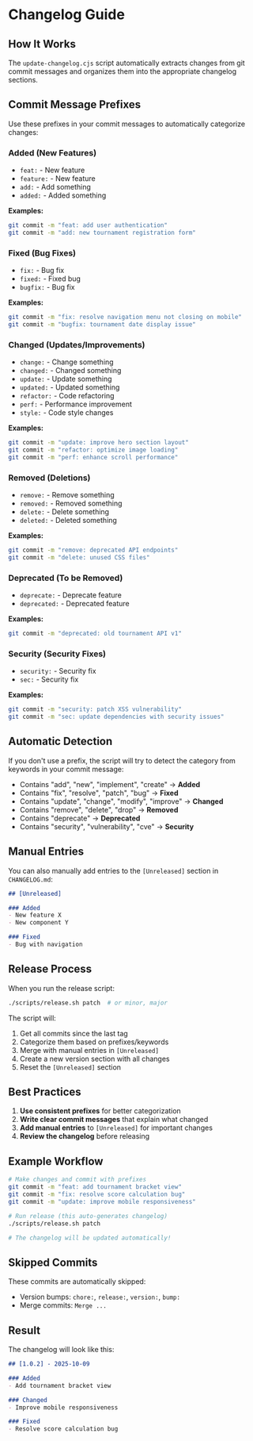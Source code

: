 # Changelog Guide

## How It Works

The `update-changelog.cjs` script automatically extracts changes from git commit messages and organizes them into the appropriate changelog sections.

## Commit Message Prefixes

Use these prefixes in your commit messages to automatically categorize changes:

### Added (New Features)
- `feat:` - New feature
- `feature:` - New feature
- `add:` - Add something
- `added:` - Added something

**Examples:**
```bash
git commit -m "feat: add user authentication"
git commit -m "add: new tournament registration form"
```

### Fixed (Bug Fixes)
- `fix:` - Bug fix
- `fixed:` - Fixed bug
- `bugfix:` - Bug fix

**Examples:**
```bash
git commit -m "fix: resolve navigation menu not closing on mobile"
git commit -m "bugfix: tournament date display issue"
```

### Changed (Updates/Improvements)
- `change:` - Change something
- `changed:` - Changed something
- `update:` - Update something
- `updated:` - Updated something
- `refactor:` - Code refactoring
- `perf:` - Performance improvement
- `style:` - Code style changes

**Examples:**
```bash
git commit -m "update: improve hero section layout"
git commit -m "refactor: optimize image loading"
git commit -m "perf: enhance scroll performance"
```

### Removed (Deletions)
- `remove:` - Remove something
- `removed:` - Removed something
- `delete:` - Delete something
- `deleted:` - Deleted something

**Examples:**
```bash
git commit -m "remove: deprecated API endpoints"
git commit -m "delete: unused CSS files"
```

### Deprecated (To be Removed)
- `deprecate:` - Deprecate feature
- `deprecated:` - Deprecated feature

**Examples:**
```bash
git commit -m "deprecated: old tournament API v1"
```

### Security (Security Fixes)
- `security:` - Security fix
- `sec:` - Security fix

**Examples:**
```bash
git commit -m "security: patch XSS vulnerability"
git commit -m "sec: update dependencies with security issues"
```

## Automatic Detection

If you don't use a prefix, the script will try to detect the category from keywords in your commit message:

- Contains "add", "new", "implement", "create" → **Added**
- Contains "fix", "resolve", "patch", "bug" → **Fixed**
- Contains "update", "change", "modify", "improve" → **Changed**
- Contains "remove", "delete", "drop" → **Removed**
- Contains "deprecate" → **Deprecated**
- Contains "security", "vulnerability", "cve" → **Security**

## Manual Entries

You can also manually add entries to the `[Unreleased]` section in `CHANGELOG.md`:

```markdown
## [Unreleased]

### Added
- New feature X
- New component Y

### Fixed
- Bug with navigation
```

## Release Process

When you run the release script:

```bash
./scripts/release.sh patch  # or minor, major
```

The script will:
1. Get all commits since the last tag
2. Categorize them based on prefixes/keywords
3. Merge with manual entries in `[Unreleased]`
4. Create a new version section with all changes
5. Reset the `[Unreleased]` section

## Best Practices

1. **Use consistent prefixes** for better categorization
2. **Write clear commit messages** that explain what changed
3. **Add manual entries** to `[Unreleased]` for important changes
4. **Review the changelog** before releasing

## Example Workflow

```bash
# Make changes and commit with prefixes
git commit -m "feat: add tournament bracket view"
git commit -m "fix: resolve score calculation bug"
git commit -m "update: improve mobile responsiveness"

# Run release (this auto-generates changelog)
./scripts/release.sh patch

# The changelog will be updated automatically!
```

## Skipped Commits

These commits are automatically skipped:
- Version bumps: `chore:`, `release:`, `version:`, `bump:`
- Merge commits: `Merge ...`

## Result

The changelog will look like this:

```markdown
## [1.0.2] - 2025-10-09

### Added
- Add tournament bracket view

### Changed
- Improve mobile responsiveness

### Fixed
- Resolve score calculation bug
```
